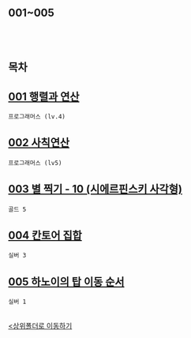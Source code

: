 ## 001~005

<br><br>


## 목차

[001 행렬과 연산](challenge_001.ipynb)
-
    프로그래머스 (lv.4)

[002 사칙연산](challenge_002.ipynb)
-
    프로그래머스 (lv5)

[003 별 찍기 - 10 (시에르핀스키 사각형)](challenge_003.ipynb)
-
    골드 5

[004 칸토어 집합](challenge_004.ipynb)
-
    실버 3

[005 하노이의 탑 이동 순서](challenge_005.ipynb)
-
    실버 1

<br>[<상위폴더로 이동하기](../)